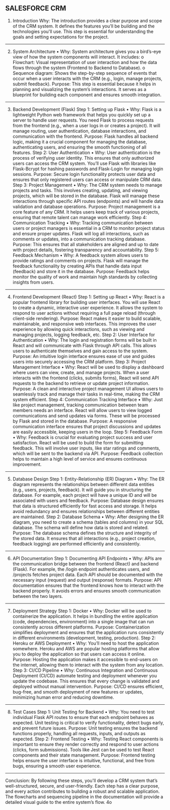 ## SALESFORCE CRM

1. Introduction
Why: The introduction provides a clear purpose and scope of the CRM system. It defines the features you’ll be building and the technologies you'll use. This step is essential for understanding the goals and setting expectations for the project.
________________________________________
2. System Architecture
•	Why: System architecture gives you a bird’s-eye view of how the system components will interact. It includes:
o	Flowchart: Visual representation of user interaction and how the data flows through the system (Frontend to Backend to Database).
o	Sequence diagram: Shows the step-by-step sequence of events that occur when a user interacts with the CRM (e.g., login, manage projects, submit feedback).
Purpose: This step is essential because it helps in planning and visualizing the system’s interactions. It serves as a blueprint for building each component and ensures smooth integration.
________________________________________
3. Backend Development (Flask)
Step 1: Setting up Flask
•	Why: Flask is a lightweight Python web framework that helps you quickly set up a server to handle user requests. You need Flask to process requests from the frontend (e.g., when a user logs in or creates a project). It will manage routing, user authentication, database interactions, and communication with the frontend.
Purpose: Flask handles all backend logic, making it a crucial component for managing the database, authenticating users, and ensuring the smooth functioning of all features.
Step 2: User Authentication
•	Why: User authentication is the process of verifying user identity. This ensures that only authorized users can access the CRM system. You’ll use Flask with libraries like Flask-Bcrypt for hashing passwords and Flask-Login for managing login sessions.
Purpose: Secure login functionality protects user data and ensures that only registered users can access or manipulate CRM data.
Step 3: Project Management
•	Why: The CRM system needs to manage projects and tasks. This involves creating, updating, and viewing projects, which will be stored in the database. Flask will manage these interactions through specific API routes (endpoints) and will handle data validation and database operations.
Purpose: Project management is a core feature of any CRM. It helps users keep track of various projects, ensuring that remote talent can manage work efficiently.
Step 4: Communication Tracking
•	Why: Tracking communication between users or project managers is essential in a CRM to monitor project status and ensure proper updates. Flask will log all interactions, such as comments or updates, into a communication tracking database.
Purpose: This ensures that all stakeholders are aligned and up to date with project details, fostering transparency and accountability.
Step 5: Feedback Mechanism
•	Why: A feedback system allows users to provide ratings and comments on projects. Flask will manage the feedback functionality by creating APIs that handle data input (feedback) and store it in the database.
Purpose: Feedback helps monitor the quality of work and maintain high standards by collecting insights from users.
________________________________________
4. Frontend Development (React)
Step 1: Setting up React
•	Why: React is a popular frontend library for building user interfaces. You will use React to create a dynamic, interactive user experience. It allows the system to respond to user actions without requiring a full page reload (through client-side rendering).
Purpose: React makes it easier to build scalable, maintainable, and responsive web interfaces. This improves the user experience by allowing quick interactions, such as viewing and managing projects, logging feedback, etc.
Step 2: User Interface for Authentication
•	Why: The login and registration forms will be built in React and will communicate with Flask through API calls. This allows users to authenticate themselves and gain access to the system.
Purpose: An intuitive login interface ensures ease of use and guides users into securely accessing the CRM platform.
Step 3: Project Management Interface
•	Why: React will be used to display a dashboard where users can view, create, and manage projects. When a user interacts with the frontend (clicks, submits forms), React will send API requests to the backend to retrieve or update project information.
Purpose: A clean and interactive project management UI allows users to seamlessly track and manage their tasks in real-time, making the CRM system efficient.
Step 4: Communication Tracking Interface
•	Why: Just like project management, tracking communication between team members needs an interface. React will allow users to view logged communications and send updates via forms. These will be processed by Flask and stored in the database.
Purpose: A responsive communication interface ensures that project discussions and updates are easily accessible, keeping users in the loop.
Step 5: Feedback Form
•	Why: Feedback is crucial for evaluating project success and user satisfaction. React will be used to build the form for submitting feedback. This will involve user inputs, like star ratings and comments, which will be sent to the backend via API.
Purpose: Feedback collection helps to maintain a high level of service and ensures continuous improvement.
________________________________________
5. Database Design
Step 1: Entity-Relationship (ER) Diagram
•	Why: The ER diagram represents the relationships between different data entities (e.g., users, projects, feedback). It will guide you in structuring the database. For example, each project will have a unique ID and will be associated with users and feedback.
Purpose: Database design ensures that data is structured efficiently for fast access and storage. It helps avoid redundancy and ensures relationships between different entities are maintained.
Step 2: Database Schema
•	Why: After designing the ER diagram, you need to create a schema (tables and columns) in your SQL database. The schema will define how data is stored and related.
Purpose: The database schema defines the structure and integrity of the stored data. It ensures that all interactions (e.g., project creation, feedback logging) are performed efficiently and consistently.
________________________________________
6. API Documentation
Step 1: Documenting API Endpoints
•	Why: APIs are the communication bridge between the frontend (React) and backend (Flask). For example, the /login endpoint authenticates users, and /projects fetches project data. Each API should be documented with the necessary input (request) and output (response) formats.
Purpose: API documentation ensures that the frontend knows how to interact with the backend properly. It avoids errors and ensures smooth communication between the two layers.
________________________________________
7. Deployment Strategy
Step 1: Docker
•	Why: Docker will be used to containerize the application. It helps in bundling the entire application (code, dependencies, environment) into a single image that can run consistently across different platforms.
Purpose: Containerization simplifies deployment and ensures that the application runs consistently in different environments (development, testing, production).
Step 2: Heroku or AWS Deployment
•	Why: You’ll need to host the application somewhere. Heroku and AWS are popular hosting platforms that allow you to deploy the application so that users can access it online.
Purpose: Hosting the application makes it accessible to end-users on the internet, allowing them to interact with the system from any location.
Step 3: CI/CD Pipeline
•	Why: Continuous Integration and Continuous Deployment (CI/CD) automate testing and deployment whenever you update the codebase. This ensures that every change is validated and deployed without manual intervention.
Purpose: CI/CD ensures efficient, bug-free, and smooth deployment of new features or updates, minimizing human error and reducing downtime.
________________________________________
8. Test Cases
Step 1: Unit Testing for Backend
•	Why: You need to test individual Flask API routes to ensure that each endpoint behaves as expected. Unit testing is critical to verify functionality, detect bugs early, and prevent future issues.
Purpose: Unit testing ensures the backend functions properly, handling all requests, inputs, and outputs as expected.
Step 2: Frontend Testing
•	Why: Testing React components is important to ensure they render correctly and respond to user actions (clicks, form submissions). Tools like Jest can be used to test React components and their state management.
Purpose: Frontend testing helps ensure the user interface is intuitive, functional, and free from bugs, ensuring a smooth user experience.
________________________________________
Conclusion:
By following these steps, you'll develop a CRM system that’s well-structured, secure, and user-friendly. Each step has a clear purpose, and every action contributes to building a robust and scalable application. The flowcharts and sequencing pipeline in the documentation will provide a detailed visual guide to the entire system’s flow.
4o


